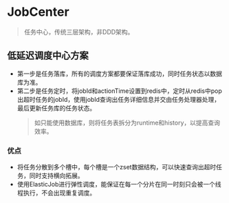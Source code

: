 # JobCenter

> 任务中心，传统三层架构，非DDD架构。

## 低延迟调度中心方案

- 第一步是任务落库，所有的调度方案都要保证落库成功，同时任务状态以数据库为准。
- 第二步是任务定时，将jobId和actionTime设置到redis中，定时从redis中pop出超时任务的jobId，使用jobId查询出任务详细信息并交由任务处理器处理，最后更新任务库的任务状态。
  > 如只能使用数据库，则将任务表拆分为runtime和history，以提高查询效率。

### 优点

- 将任务分散到多个槽中，每个槽是一个zset数据结构，可以快速查询出超时任务，同时支持横向拓展。
- 使用ElasticJob进行弹性调度，能保证在每一个分片在同一时刻只会被一个线程执行，不会出现重复调度。